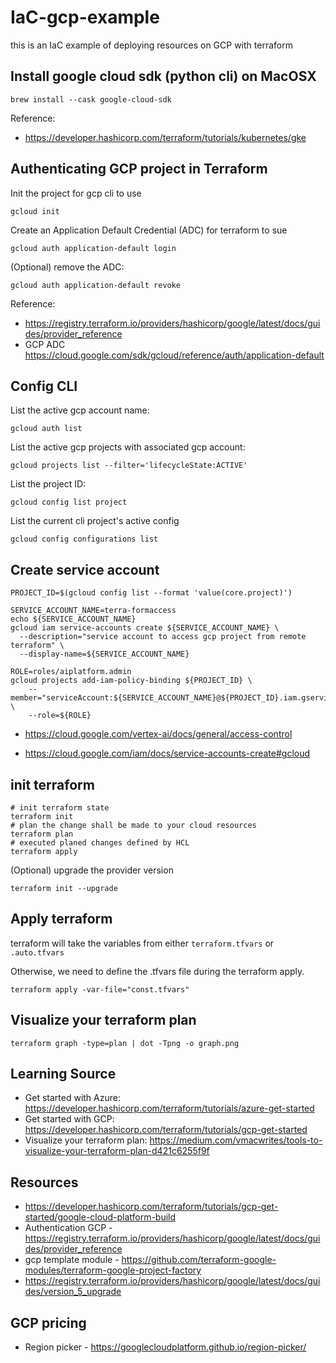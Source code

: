 # IaC-gcp-example
this is an IaC example of deploying resources on GCP with terraform 

## Install google cloud sdk (python cli) on MacOSX
```shell
brew install --cask google-cloud-sdk
```

Reference:
* https://developer.hashicorp.com/terraform/tutorials/kubernetes/gke

## Authenticating GCP project in Terraform
Init the project for gcp cli to use
```shell
gcloud init
```

Create an Application Default Credential (ADC) for terraform to sue
```shell
gcloud auth application-default login
```

(Optional) remove the ADC:
```shell
gcloud auth application-default revoke
```

Reference:
* https://registry.terraform.io/providers/hashicorp/google/latest/docs/guides/provider_reference
* GCP ADC https://cloud.google.com/sdk/gcloud/reference/auth/application-default

## Config CLI
List the active gcp account name:
```shell
gcloud auth list
```

List the active gcp projects with associated gcp account:
```shell
gcloud projects list --filter='lifecycleState:ACTIVE'
```

List the project ID:
```shell
gcloud config list project
```

List the current cli project's active config
```shell
gcloud config configurations list
```

## Create service account
```shell
PROJECT_ID=$(gcloud config list --format 'value(core.project)')
```

```shell
SERVICE_ACCOUNT_NAME=terra-formaccess
echo ${SERVICE_ACCOUNT_NAME}
gcloud iam service-accounts create ${SERVICE_ACCOUNT_NAME} \
  --description="service account to access gcp project from remote terraform" \
  --display-name=${SERVICE_ACCOUNT_NAME}
```

```shell
ROLE=roles/aiplatform.admin
gcloud projects add-iam-policy-binding ${PROJECT_ID} \
    --member="serviceAccount:${SERVICE_ACCOUNT_NAME}@${PROJECT_ID}.iam.gserviceaccount.com" \
    --role=${ROLE}
```
* https://cloud.google.com/vertex-ai/docs/general/access-control

* https://cloud.google.com/iam/docs/service-accounts-create#gcloud

## init terraform
```shell
# init terraform state
terraform init
# plan the change shall be made to your cloud resources
terraform plan
# executed planed changes defined by HCL 
terraform apply
```

(Optional) upgrade the provider version
```shell
terraform init --upgrade
```

## Apply terraform
terraform will take the variables from either `terraform.tfvars` or `.auto.tfvars`

Otherwise, we need to define the .tfvars file during the terraform apply.
```shell
terraform apply -var-file="const.tfvars"
```

## Visualize your terraform plan
```shell
terraform graph -type=plan | dot -Tpng -o graph.png
```

## Learning Source
* Get started with Azure: https://developer.hashicorp.com/terraform/tutorials/azure-get-started
* Get started with GCP: https://developer.hashicorp.com/terraform/tutorials/gcp-get-started
* Visualize your terraform plan: https://medium.com/vmacwrites/tools-to-visualize-your-terraform-plan-d421c6255f9f

## Resources
* https://developer.hashicorp.com/terraform/tutorials/gcp-get-started/google-cloud-platform-build
* Authentication GCP - https://registry.terraform.io/providers/hashicorp/google/latest/docs/guides/provider_reference
* gcp template module - https://github.com/terraform-google-modules/terraform-google-project-factory
* https://registry.terraform.io/providers/hashicorp/google/latest/docs/guides/version_5_upgrade

## GCP pricing
* Region picker - https://googlecloudplatform.github.io/region-picker/


